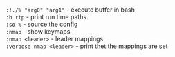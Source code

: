 
<br>`:!./% "arg0" "arg1"` - execute buffer in bash
<br>`:h rtp` - print run time paths
<br>`:so %` - source the config
<br>`:nmap` - show keymaps
<br>`:nmap <leader>` - leader mappings
<br>`:verbose nmap <leader>` - print thet the mappings are set
